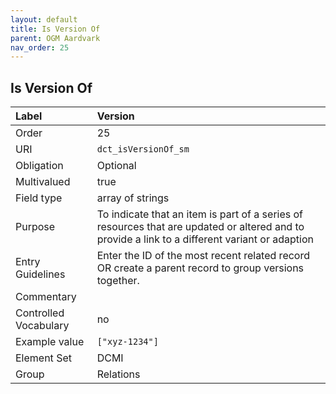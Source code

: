 ```yaml
---
layout: default
title: Is Version Of
parent: OGM Aardvark
nav_order: 25
---
```


## Is Version Of

| Label                 | Version |
|:----------------------|:--------|
| Order                 | 25 |
| URI                   | `dct_isVersionOf_sm` |
| Obligation            | Optional |
| Multivalued           | true |
| Field type            | array of strings |
| Purpose               | To indicate that an item is part of a series of resources that are updated or altered and to provide a link to a different variant or adaption |
| Entry Guidelines      | Enter the ID of the most recent related record OR create a parent record to group versions together. |
| Commentary            | |
| Controlled Vocabulary | no |
| Example value         | `["xyz-1234"]` |
| Element Set           | DCMI |
| Group                 | Relations |
